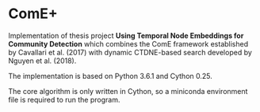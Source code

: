 # ComE+
Implementation of thesis project
**Using Temporal Node Embeddings for Community Detection**
which combines the ComE framework established by Cavallari et al. (2017) with dynamic CTDNE-based search developed by Nguyen et al. (2018).

The implementation is based on Python 3.6.1 and Cython 0.25.

The core algorithm is only written in Cython, so a miniconda environment file is required to run the program. 

